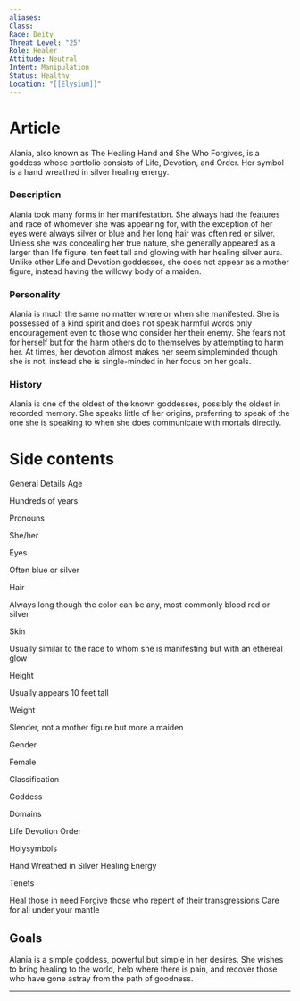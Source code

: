 ```yaml
---
aliases: 
Class: 
Race: Deity
Threat Level: "25"
Role: Healer
Attitude: Neutral
Intent: Manipulation
Status: Healthy
Location: "[[Elysium]]"
---
```


# Article
Alania, also known as The Healing Hand and She Who Forgives, is a goddess whose portfolio consists of Life, Devotion, and Order. Her symbol is a hand wreathed in silver healing energy.

### Description

Alania took many forms in her manifestation. She always had the features and race of whomever she was appearing for, with the exception of her eyes were always silver or blue and her long hair was often red or silver. Unless she was concealing her true nature, she generally appeared as a larger than life figure, ten feet tall and glowing with her healing silver aura. Unlike other Life and Devotion goddesses, she does not appear as a mother figure, instead having the willowy body of a maiden.

### Personality

Alania is much the same no matter where or when she manifested. She is possessed of a kind spirit and does not speak harmful words only encouragement even to those who consider her their enemy. She fears not for herself but for the harm others do to themselves by attempting to harm her. At times, her devotion almost makes her seem simpleminded though she is not, instead she is single-minded in her focus on her goals.

### History

Alania is one of the oldest of the known goddesses, possibly the oldest in recorded memory. She speaks little of her origins, preferring to speak of the one she is speaking to when she does communicate with mortals directly.


# Side contents
General Details
Age

Hundreds of years

Pronouns

She/her

Eyes

Often blue or silver

Hair

Always long though the color can be any, most commonly blood red or silver

Skin

Usually similar to the race to whom she is manifesting but with an ethereal glow

Height

Usually appears 10 feet tall

Weight

Slender, not a mother figure but more a maiden

Gender

Female

Classification

Goddess

Domains

Life Devotion Order

Holysymbols

Hand Wreathed in Silver Healing Energy

Tenets

Heal those in need Forgive those who repent of their transgressions Care for all under your mantle

## Goals

Alania is a simple goddess, powerful but simple in her desires. She wishes to bring healing to the world, help where there is pain, and recover those who have gone astray from the path of goodness.

* * *